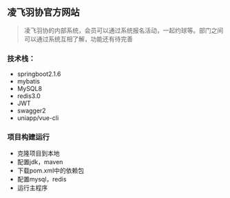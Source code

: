 ## 凌飞羽协官方网站
 > 凌飞羽协的内部系统，会员可以通过系统报名活动，一起约球等。部门之间可以通过系统互相了解，功能还有待完善
### 技术栈：
 - springboot2.1.6
 - mybatis
 - MySQL8
 - redis3.0
 - JWT
 - swagger2
 - uniapp/vue-cli
### 项目构建运行
 - 克隆项目到本地
 - 配置jdk，maven
 - 下载pom.xml中的依赖包
 - 配置mysql，redis
 - 运行主程序

